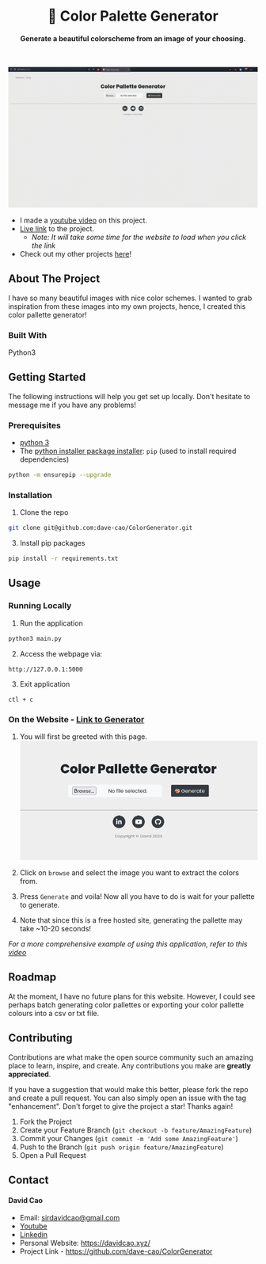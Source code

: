 <h1 align='center'>🎨 Color Palette Generator</h1>

<h4 align='center'>Generate a beautiful colorscheme from an image of your choosing.</h4>

<br>

![USAGE GIF OR PIC TO CAPTURE ATTENTION](./static/uploads/colorgenerator.gif)

- I made a [youtube video](https://youtu.be/kYvVSWl5gaI) on this project.
- [Live link](https://colorgenerator.onrender.com/) to the project.
	- *Note: It will take some time for the website to load when you click the link*
- Check out my other projects [here](https://davidcao.xyz)!


<!-- ABOUT THE PROJECT -->
## About The Project

I have so many beautiful images with nice color schemes. I wanted to grab inspiration from these images into my own projects, hence, I created this color pallette generator!

### Built With

Python3

<!-- GETTING STARTED -->
## Getting Started

The following instructions will help you get set up locally. Don't hesitate to message me if you have any problems!

### Prerequisites

- [python 3](https://www.python.org/downloads/)
- The [python installer package installer](https://pip.pypa.io/en/stable/installation/): `pip` (used to install required dependencies)
```sh
python -m ensurepip --upgrade
```

### Installation

1. Clone the repo
```sh
git clone git@github.com:dave-cao/ColorGenerator.git
```
3. Install pip packages
```sh
pip install -r requirements.txt
```

<!-- USAGE EXAMPLES -->
## Usage

### Running Locally

1. Run the application
```sh
python3 main.py
```
2. Access the webpage via:
```
http://127.0.0.1:5000
```

3. Exit application
```
ctl + c
```

### On the Website - [Link to Generator](https://colorgenerator.onrender.com/)

1. You will first be greeted with this page.
![image1](img/image0.png)


2. Click on `browse` and select the image you want to extract the colors from.

3. Press `Generate` and voila! Now all you have to do is wait for your pallette to generate.

4. Note that since this is a free hosted site, generating the pallette may take ~10-20 seconds!

_For a more comprehensive example of using this application, refer to this [video](https://youtu.be/kYvVSWl5gaI)_




<!-- ROADMAP -->
## Roadmap

At the moment, I have no future plans for this website. However, I could see perhaps batch generating color pallettes or exporting your color pallette colours into a csv or txt file. 


<!-- CONTRIBUTING -->
## Contributing

Contributions are what make the open source community such an amazing place to learn, inspire, and create. Any contributions you make are **greatly appreciated**.

If you have a suggestion that would make this better, please fork the repo and create a pull request. You can also simply open an issue with the tag "enhancement".
Don't forget to give the project a star! Thanks again!

1. Fork the Project
2. Create your Feature Branch (`git checkout -b feature/AmazingFeature`)
3. Commit your Changes (`git commit -m 'Add some AmazingFeature'`)
4. Push to the Branch (`git push origin feature/AmazingFeature`)
5. Open a Pull Request




<!-- CONTACT -->
## Contact

#### David Cao
- Email: sirdavidcao@gmail.com
- [Youtube](https://www.youtube.com/channel/UCEnBPbnNnqhQIIhW1uLXrLA)
- [Linkedin](https://www.linkedin.com/in/david-cao99/)
- Personal Website: https://davidcao.xyz/
- Project Link - https://github.com/dave-cao/ColorGenerator



